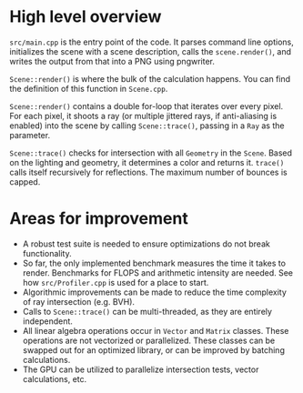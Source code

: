 # High level overview

`src/main.cpp` is the entry point of the code. It parses command line options, initializes the scene with a scene description, calls the `scene.render()`, and writes the output from that into a PNG using pngwriter.

`Scene::render()` is where the bulk of the calculation happens. You can find the definition of this function in `Scene.cpp`.

`Scene::render()` contains a double for-loop that iterates over every pixel. For each pixel, it shoots a ray (or multiple jittered rays, if anti-aliasing is enabled) into the scene by calling `Scene::trace()`, passing in a `Ray` as the parameter.

`Scene::trace()` checks for intersection with all `Geometry` in the `Scene`. Based on the lighting and geometry, it determines a color and returns it. `trace()` calls itself recursively for reflections. The maximum number of bounces is capped.

# Areas for improvement

* A robust test suite is needed to ensure optimizations do not break functionality.
* So far, the only implemented benchmark measures the time it takes to render. Benchmarks for FLOPS and arithmetic intensity are needed. See how `src/Profiler.cpp` is used for a place to start.
* Algorithmic improvements can be made to reduce the time complexity of ray intersection (e.g. BVH).
* Calls to `Scene::trace()` can be multi-threaded, as they are entirely independent.
* All linear algebra operations occur in `Vector` and `Matrix` classes. These operations are not vectorized or parallelized. These classes can be swapped out for an optimized library, or can be improved by batching calculations.
* The GPU can be utilized to parallelize intersection tests, vector calculations, etc.
